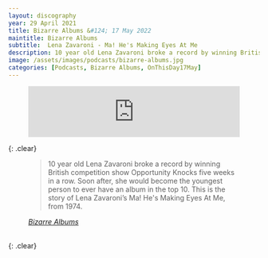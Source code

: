 ```yaml
---
layout: discography
year: 29 April 2021
title: Bizarre Albums &#124; 17 May 2022
maintitle: Bizarre Albums
subtitle:  Lena Zavaroni - Ma! He's Making Eyes At Me
description: 10 year old Lena Zavaroni broke a record by winning British competition show Opportunity Knocks five weeks in a row. Soon after, she would become the youngest person to ever have an album in the top 10. This is the story of Lena Zavaroni’s Ma! He's Making Eyes At Me, from 1974.
image: /assets/images/podcasts/bizarre-albums.jpg
categories: [Podcasts, Bizarre Albums, OnThisDay17May]
---
```


<figure class="fig3">
<iframe src="https://anchor.fm/bizarrealbums/embed/episodes/Lena-Zavaroni---Ma--Hes-Making-Eyes-At-Me-e1ikehp/a-a7uj617" height="102px" width="100%" frameborder="0" scrolling="no"></iframe>
</figure>

{: .clear}

<figure class="fig3">
<blockquote>10 year old Lena Zavaroni broke a record by winning British competition show Opportunity Knocks five weeks in a row. Soon after, she would become the youngest person to ever have an album in the top 10. This is the story of Lena Zavaroni’s Ma! He's Making Eyes At Me, from 1974.</blockquote>
<cite><a class="external-link" href="https://anchor.fm/bizarrealbums/episodes/Lena-Zavaroni---Ma--Hes-Making-Eyes-At-Me-e1ikehp">Bizarre Albums</a></cite>
</figure>

<br />{: .clear}

